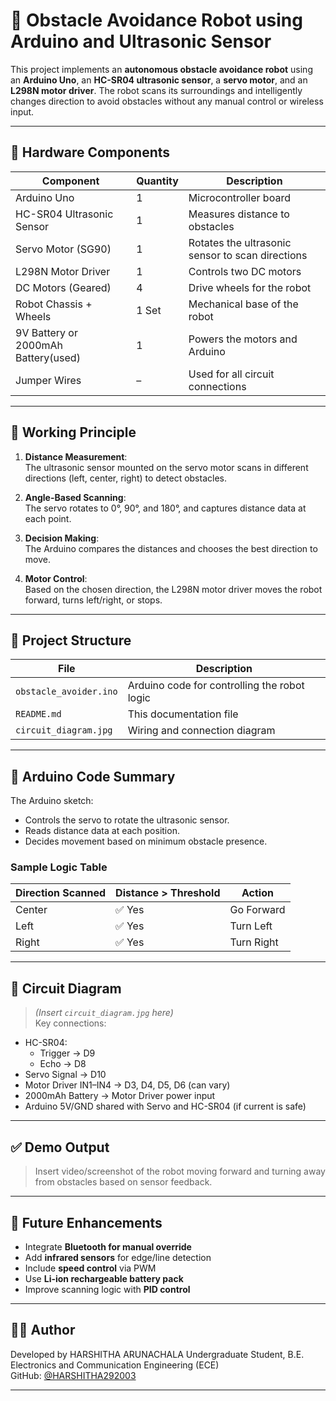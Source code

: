 # 🚗 Obstacle Avoidance Robot using Arduino and Ultrasonic Sensor

This project implements an **autonomous obstacle avoidance robot** using an **Arduino Uno**, an **HC-SR04 ultrasonic sensor**, a **servo motor**, and an **L298N motor driver**. The robot scans its surroundings and intelligently changes direction to avoid obstacles without any manual control or wireless input.

---

## 🔧 Hardware Components

| Component                          | Quantity | Description                                        |
|------------------------------------|----------|----------------------------------------------------|
| Arduino Uno                        | 1        | Microcontroller board                              |
| HC-SR04 Ultrasonic Sensor          | 1        | Measures distance to obstacles                     |
| Servo Motor (SG90)                 | 1        | Rotates the ultrasonic sensor to scan directions   |
| L298N Motor Driver                 | 1        | Controls two DC motors                             |
| DC Motors (Geared)                 | 4        | Drive wheels for the robot                         |
| Robot Chassis + Wheels             | 1 Set    | Mechanical base of the robot                       |
| 9V Battery or 2000mAh Battery(used)| 1        | Powers the motors and Arduino                      |
| Jumper Wires                       | –        | Used for all circuit connections                   |

---

## 🧠 Working Principle

1. **Distance Measurement**:  
   The ultrasonic sensor mounted on the servo motor scans in different directions (left, center, right) to detect obstacles.

2. **Angle-Based Scanning**:  
   The servo rotates to 0°, 90°, and 180°, and captures distance data at each point.

3. **Decision Making**:  
   The Arduino compares the distances and chooses the best direction to move.

4. **Motor Control**:  
   Based on the chosen direction, the L298N motor driver moves the robot forward, turns left/right, or stops.

---

## 📂 Project Structure

| File                    | Description                                  |
|-------------------------|----------------------------------------------|
| `obstacle_avoider.ino`  | Arduino code for controlling the robot logic |
| `README.md`             | This documentation file                      |
| `circuit_diagram.jpg`   | Wiring and connection diagram                |


---

## 📝 Arduino Code Summary

The Arduino sketch:
- Controls the servo to rotate the ultrasonic sensor.
- Reads distance data at each position.
- Decides movement based on minimum obstacle presence.

### Sample Logic Table

| Direction Scanned | Distance > Threshold | Action       |
|-------------------|----------------------|--------------|
| Center            | ✅ Yes               | Go Forward   |
| Left              | ✅ Yes               | Turn Left    |
| Right             | ✅ Yes               | Turn Right   |


---

## 🔌 Circuit Diagram

> *(Insert `circuit_diagram.jpg` here)*  
> Key connections:
- HC-SR04:  
  - Trigger → D9  
  - Echo → D8  
- Servo Signal → D10  
- Motor Driver IN1–IN4 → D3, D4, D5, D6 (can vary)  
- 2000mAh Battery → Motor Driver power input  
- Arduino 5V/GND shared with Servo and HC-SR04 (if current is safe)

---

## ✅ Demo Output

> Insert video/screenshot of the robot moving forward and turning away from obstacles based on sensor feedback.

---

## 🚀 Future Enhancements

- Integrate **Bluetooth for manual override**
- Add **infrared sensors** for edge/line detection
- Include **speed control** via PWM
- Use **Li-ion rechargeable battery pack**
- Improve scanning logic with **PID control**

---

## 👩‍💻 Author
  Developed by HARSHITHA ARUNACHALA Undergraduate Student, B.E. Electronics and Communication Engineering (ECE)   
  GitHub: [@HARSHITHA292003](https://github.com/HARSHITHA292003)

---

